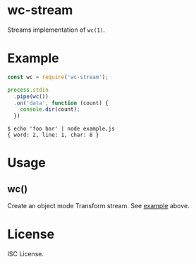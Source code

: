 wc-stream
==========

Streams implementation of `wc(1)`.

Example
========

```js
const wc = require('wc-stream');

process.stdin
  .pipe(wc())
  .on('data', function (count) {
    console.dir(count);
  })
```

```
$ echo 'foo bar' | node example.js
{ word: 2, line: 1, char: 8 }
```

Usage
======

wc()
-----

Create an object mode Transform stream. See [example](#example) above.

License
========

ISC License.
